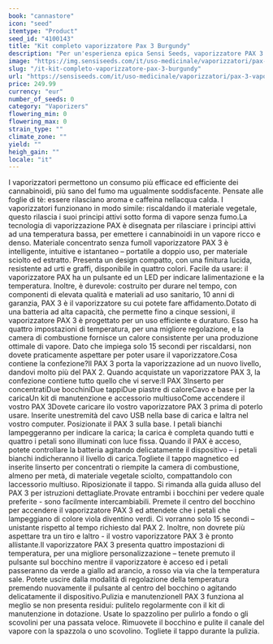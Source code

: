 ```yaml
---
book: "cannastore"
icon: "seed"
itemtype: "Product"
seed_id: "4100143"
title: "Kit completo vaporizzatore Pax 3 Burgundy"
description: "Per un'esperienza epica Sensi Seeds, vaporizzatore PAX 3 intelligente, intuitivo, istantaneo – per materiale sciolto ed estratti. Acquista oggi!"
image: "https://img.sensiseeds.com/it/uso-medicinale/vaporizzatori/pax-3-vaporizzatore-burgundy-image.png"
slug: "/it-kit-completo-vaporizzatore-pax-3-burgundy"
url: "https://sensiseeds.com/it/uso-medicinale/vaporizzatori/pax-3-vaporizzatore-burgundy?a_aid=cannastore"
price: 249.99
currency: "eur"
number_of_seeds: 0
category: "Vaporizers"
flowering_min: 0
flowering_max: 0
strain_type: ""
climate_zone: ""
yield: ""
heigh_gain: ""
locale: "it"
---
```

I vaporizzatori permettono un consumo più efficace ed efficiente dei cannabinoidi, più sano del fumo ma ugualmente soddisfacente. Pensate alle foglie di tè: essere rilasciano aroma e caffeina nellacqua calda. I vaporizzatori funzionano in modo simile: riscaldando il materiale vegetale, questo rilascia i suoi principi attivi sotto forma di vapore senza fumo.La tecnologia di vaporizzazione PAX è disegnata per rilasciare i principi attivi ad una temperatura bassa, per emettere i cannabinoidi in un vapore ricco e denso. Materiale concentrato senza fumoIl vaporizzatore PAX 3 è intelligente, intuitive e istantaneo – portatile a doppio uso, per materiale sciolto ed estratto. Presenta un design compatto, con una finitura lucida, resistente ad urti e graffi, disponibile in quattro colori. Facile da usare: il vaporizzatore PAX ha un pulsante ed un LED per indicare lalimentazione e la temperatura. Inoltre, è durevole: costruito per durare nel tempo, con componenti di elevata qualità e materiali ad uso sanitario, 10 anni di garanzia, PAX 3 è il vaporizzatore su cui potete fare affidamento.Dotato di una batteria ad alta capacità, che permette fino a cinque sessioni, il vaporizzatore PAX 3 è progettato per un uso efficiente e duraturo. Esso ha quattro impostazioni di temperatura, per una migliore regolazione, e la camera di combustione fornisce un calore consistente per una produzione ottimale di vapore. Dato che impiega solo 15 secondi per riscaldarsi, non dovete praticamente aspettare per poter usare il vaporizzatore.Cosa contiene la confezione?Il PAX 3 porta la vaporizzazione ad un nuovo livello, dandovi molto più del PAX 2. Quando acquistate un vaporizzatore PAX 3, la confezione contiene tutto quello che vi serve:Il PAX 3Inserto per concentratiDue bocchiniDue tappiDue piastre di caloreCavo e base per la caricaUn kit di manutenzione e accessorio multiusoCome accendere il vostro PAX 3Dovete caricare ilo vostro vaporizzatore PAX 3 prima di poterlo usare. Inserite unestremità del cavo USB nella base di carica e laltra nel vostro computer. Posizionate il PAX 3 sulla base. I petali bianchi lampeggeranno per indicare la carica; la carica è completa quando tutti e quattro i petali sono illuminati con luce fissa. Quando il PAX è acceso, potete controllare la batteria agitando delicatamente il dispositivo – i petali bianchi indicheranno il livello di carica.Togliete il tappo magnetico ed inserite linserto per concentrati o riempite la camera di combustione, almeno per metà, di materiale vegetale sciolto, compattandolo con laccessorio multiuso. Riposizionate il tappo. Si rimanda alla guida alluso del PAX 3 per istruzioni dettagliate.Provate entrambi i bocchini per vedere quale preferite - sono facilmente intercambiabili. Premete il centro del bocchino per accendere il vaporizzatore PAX 3 ed attendete che i petali che lampeggiano di colore viola diventino verdi. Ci vorranno solo 15 secondi – unistante rispetto al tempo richiesto dal PAX 2. Inoltre, non dovrete più aspettare tra un tiro e laltro - il vostro vaporizzatore PAX 3 è pronto allistante.Il vaporizzatore PAX 3 presenta quattro impostazioni di temperatura, per una migliore personalizzazione – tenete premuto il pulsante sul bocchino mentre il vaporizzatore è acceso ed i petali passeranno da verde a giallo ad arancio, a rosso via via che la temperatura sale. Potete uscire dalla modalità di regolazione della temperatura premendo nuovamente il pulsante al centro del bocchino o agitando delicatamente il dispositivo.Pulizia e manutenzioneIl PAX 3 funziona al meglio se non presenta residui: pulitelo regolarmente con il kit di manutenzione in dotazione. Usate lo spazzolino per pulirlo a fondo o gli scovolini per una passata veloce. Rimuovete il bocchino e pulite il canale del vapore con la spazzola o uno scovolino. Togliete il tappo durante la pulizia.
